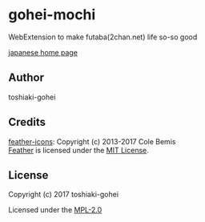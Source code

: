 gohei-mochi
===========

WebExtension to make futaba(2chan.net) life so-so good

[japanese home page](https://toshiaki-gohei.github.io/gohei-mochi/)

Author
------
toshiaki-gohei

Credits
-------
[feather-icons](https://github.com/toshiaki-gohei/gohei-mochi/blob/master/src/content/views/feather-icons.jsx): Copyright (c) 2013-2017 Cole Bemis  
[Feather](https://feathericons.com/) is licensed under the [MIT License](https://github.com/feathericons/feather/blob/master/LICENSE).

License
-------
Copyright (c) 2017 toshiaki-gohei

Licensed under the [MPL-2.0](https://github.com/toshiaki-gohei/gohei-mochi/blob/master/LICENSE)
